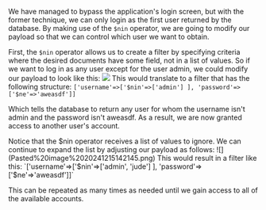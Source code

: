 We have managed to bypass the application's login screen, but with the former technique, we can only login as the first user returned by the database. By making use of the `$nin` operator, we are going to modify our payload so that we can control which user we want to obtain.

First, the `$nin` operator allows us to create a filter by specifying criteria where the desired documents have some field, not in a list of values. So if we want to log in as any user except for the user admin, we could modify our payload to look like this:
	![](Pasted%20image%2020241215142019.png)
This would translate to a filter that has the following structure:
	`['username'=>['$nin'=>['admin'] ], 'password'=>['$ne'=>'aweasdf']]`

Which tells the database to return any user for whom the username isn't admin and the password isn't aweasdf. As a result, we are now granted access to another user's account.

Notice that the $nin operator receives a list of values to ignore. We can continue to expand the list by adjusting our payload as follows:
	![](Pasted%20image%2020241215142145.png)
This would result in a filter like this:  
	`['username'=>['$nin'=>['admin', 'jude'] ], 'password'=>['$ne'=>'aweasdf']]`

This can be repeated as many times as needed until we gain access to all of the available accounts.